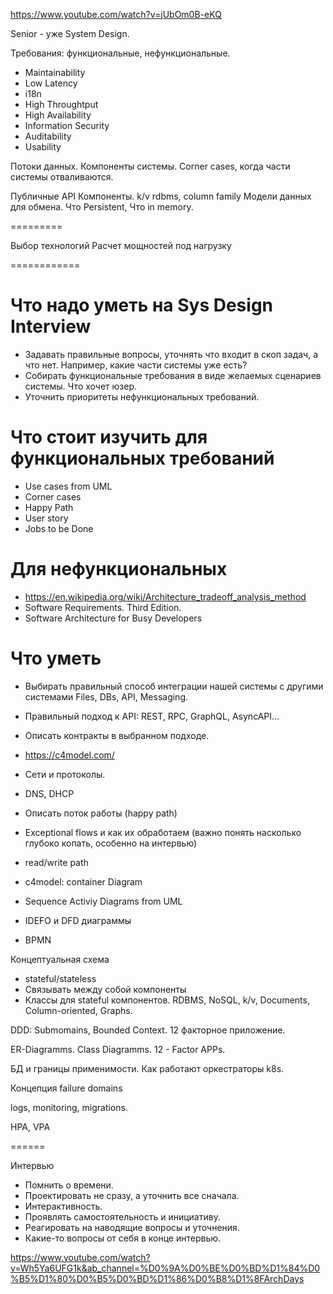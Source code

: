 https://www.youtube.com/watch?v=jUbOm0B-eKQ

Senior - уже System Design.

Требования: функциональные, нефункциональные.

* Maintainability
* Low Latency
* i18n
* High Throughtput
* High Availability
* Information Security
* Auditability
* Usability

Потоки данных.
Компоненты системы.
Corner cases, когда части системы отваливаются.

Публичные API
Компоненты.
k/v
rdbms, column family
Модели данных для обмена.
Что Persistent,
Что in memory.

=========

Выбор технологий
Расчет мощностей под нагрузку

============

# Что надо уметь на Sys Design Interview

* Задавать правильные вопросы, уточнять что входит в скоп задач, а что нет. Например, какие части системы уже есть?
* Собирать функциональные требования в виде желаемых сценариев системы.
Что хочет юзер.
* Уточнить приоритеты нефункциональных требований.

# Что стоит изучить для функциональных требований
* Use cases from UML
* Corner cases
* Happy Path
* User story
* Jobs to be Done

# Для нефункциональных
* https://en.wikipedia.org/wiki/Architecture_tradeoff_analysis_method
* Software Requirements. Third Edition.
* Software Architecture for Busy Developers

# Что уметь

* Выбирать правильный способ интеграции нашей системы с другими системами
Files, DBs, API, Messaging.

* Правильный подход к API: REST, RPC, GraphQL, AsyncAPI...
* Описать контракты в выбранном подходе.
* https://c4model.com/
* Сети и протоколы.
* DNS, DHCP


* Описать поток работы (happy path)
* Exceptional flows и как их обработаем (важно понять насколько глубоко копать, особенно на интервью)
* read/write path
* c4model: container Diagram
* Sequence Activiy Diagrams from UML
* IDEFO и DFD диаграммы
* BPMN

Концептуальная схема

* stateful/stateless
* Связывать между собой компоненты
* Классы для stateful компонентов.
RDBMS, NoSQL, k/v, Documents, Column-oriented, Graphs.

DDD: Submomains, Bounded Context.
12 факторное приложение.

ER-Diagramms. Class Diagramms.
12 - Factor APPs.

БД и границы применимости.
Как работают оркестраторы k8s.

Концепция failure domains

logs, monitoring, migrations.

HPA, VPA

======

Интервью
* Помнить о времени.
* Проектировать не сразу, а уточнить все сначала.
* Интерактивность.
* Проявлять самостоятельность и инициативу.
* Реагировать на наводящие вопросы и уточнения.
* Какие-то вопросы от себя в конце интервью.

https://www.youtube.com/watch?v=Wh5Ya6UFG1k&ab_channel=%D0%9A%D0%BE%D0%BD%D1%84%D0%B5%D1%80%D0%B5%D0%BD%D1%86%D0%B8%D1%8FArchDays


















